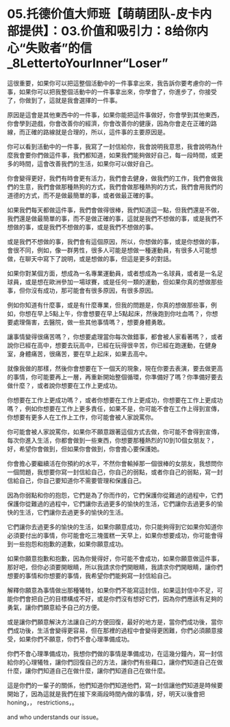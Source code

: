 # 05.托德价值大师班【萌萌团队-皮卡内部提供】：03.价值和吸引力：8给你内心“失败者”的信_8LettertoYourInner“Loser”

這很重要，如果你可以把這整個活動中的一件事拿出來，我告訴你要考慮你的一件事，如果你可以把我整個活動中的一件事拿出來，你學會了，你進步了，你接受了，你做到了，這就是我會選擇的一件事。

原因是這會是其他東西中的一件事，如果你能把這件事做好，你會學到其他東西，你會學到遊戲，你會改善你的經濟，你會改善你的健康，因為你會走在正確的路線，而正確的路線就是合理的，所以，這件事的主要原因是。

你可以看到活動中的一件事，我寫了一封信給你，我會說明我意思，我會說明為什麼我會要你們做這件事，我們都知道，如果我們能夠做好自己，每一段時間，或更多的時間，這會改善我們的生活，如果你可以做好自己。

你會變得更好，我們有時會更有活力，我們會去健身，做我們的工作，我們會做我們的生意，我們會做那種熱狗的方式，我們會做那種熱狗的方式，我們會用我們的道德的方式，而不是做最簡單的事，或者做最正確的事。

如果我們每天都做這件事，我們會做得很棒，我們知道這一點，但我們還是不做，我們還是做最簡單的事，而不是做正確的事，這就是我們不想做的事，或是我們不想做的事，或是我們不想做的事，或是我們不想做的事。

或是我們不想做的事，我們會有這個原因，所以，你想做的事，或是你想做的事，會很不同，例如，像一群男性，很多人可能是想做一種運動員，有很多人可能想做，在聊天中寫下了說明，或是想做的事，但這是更多的對話。

如果你對某個方面，想成為一名專業運動員，或者想成為一名球員，或者是一名足球員，或是想在歐洲參加一場球賽，或是任何一類的運動，但如果你真的想做那些事，但你沒有成功，那可能會有很多原因，有很多原因。

例如你知道有什麼事，或是有什麼專業，但我的問題是，你真的想做那些事，例如，你想在早上5點上午，你會想要在早上5點起床，然後跑到你吐血嗎？，你想要處理傷害，去醫院，做一些其他事情嗎？，想要身體勇敢。

讓事情變得很痛苦嗎？，你想要處理當你每次做錯事，都會被人家看著嗎？，或者說你已經在高中，想要去玩高中，已經在玩得很辛苦，你已經在跑運動，在健身室，身體痛苦，很痛苦，要在早上起床，如果去高中。

就像我做的那樣，然後你會想要在下一個天的現象，現在你要去表演，要去做更高的事情，你可能要再上一層，再重新開始整個循環，你準備好了嗎？你準備好要去做什麼？，或者說你想要在工作上更成功。

你想要在工作上更成功嗎？，或者你想要在工作上更成功，你想要在工作上更成功嗎？，例如你想要在工作上更多責任，如果不是，你可能不會在工作上得到宣傳，你想要有更多人在工作上工作，你可能會被人家說罵你。

你可能會被人家說罵你，如果你不願意跟著這個方式去做，你可能不會得到宣傳，每次你進入生活，你都會做到一些東西，你想要那種熱烈的10到10個女朋友？，好，希望你會做到，但如果你會做到，你會擔心要保護她。

你會擔心要繼續活在你預約的水平，不然你會輸掉那一個很棒的女朋友，我想問你一個問題，我想要你寫一封信給自己，你自己的弱點，或者你自己的弱點，寫一封信給自己，你自己要知道你不需要管理和保護自己。

因為你弱點和你的抱怨，它們是為了你而作的，它們保護你從難過的過程中，它們保護你從難過的過程中，它們讓你去過更多的愉快的生活，它們讓你去過更多的愉快的生活，它們讓你去過更多的愉快的生活。

它們讓你去過更多的愉快的生活，如果你願意成功，你只能夠得到它如果你知道你必須要付出的事情，你可能會吃三塊蛋糕一天早上，如果你想要成功，你可能會得到一些抱怨和抱歉的道歉，如果你願意成功。

如果你願意抱歉和抱歉，因為你覺得好，你可能不會成功，如果你願意做這件事，那好吧，但你必須要開眼睛，所以我請求你們開眼睛，我請求你們開眼睛，讓你們想要的事情和你想要的事情，我希望你們能夠寫一封信給自己。

解釋你願意為事情做出那種犧牲，如果你們不能寫這封信，如果這封信中不足，可能你們會把自己的目標構成不好，或是你們沒有想好它們，因為你們應該有足夠的勇氣，讓你們願意給予自己的方便。

或是讓你們願意解決方法讓自己的方便回復，最好的地方是，當你們成功後，當你們成功後，生活會變得更容易，但在那裡的過程中會變得更困難，你們必須願意接受，如果你們不願意，你們不會心理準備成功。

你們不會心理準備成功，我想你們做的事情是準備成功，在這幾分鐘內，寫一封信給你的心理犧牲，讓你們回復自己的方法，讓你們有些藉口，讓你們知道自己在做什麼，讓你們知道自己在做什麼，讓你們知道自己在做什麼。

這是你們的一輩子的關係，他們知道你們知道他們，寫一封信讓他們知道是時候要開始了，因為這就是我們在接下來兩段時間內做的事情，好，明天以後會把 honing，， restrictions，。

 and who understands our issue。